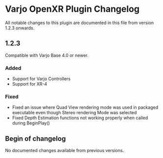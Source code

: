 # Varjo OpenXR Plugin Changelog

All notable changes to this plugin are documented in this file from version 1.2.3 onwards.

## 1.2.3

Compatible with Varjo Base 4.0 or newer.

### Added

- Support for Varjo Controllers
- Support for XR-4

### Fixed

- Fixed an issue where Quad View rendering mode was used in packaged executable even though Stereo rendering Mode was selected
- Fixed Depth Estimation functions not working properly when called during BeginPlay()


## Begin of changelog

No documented changes available from previous versions.
